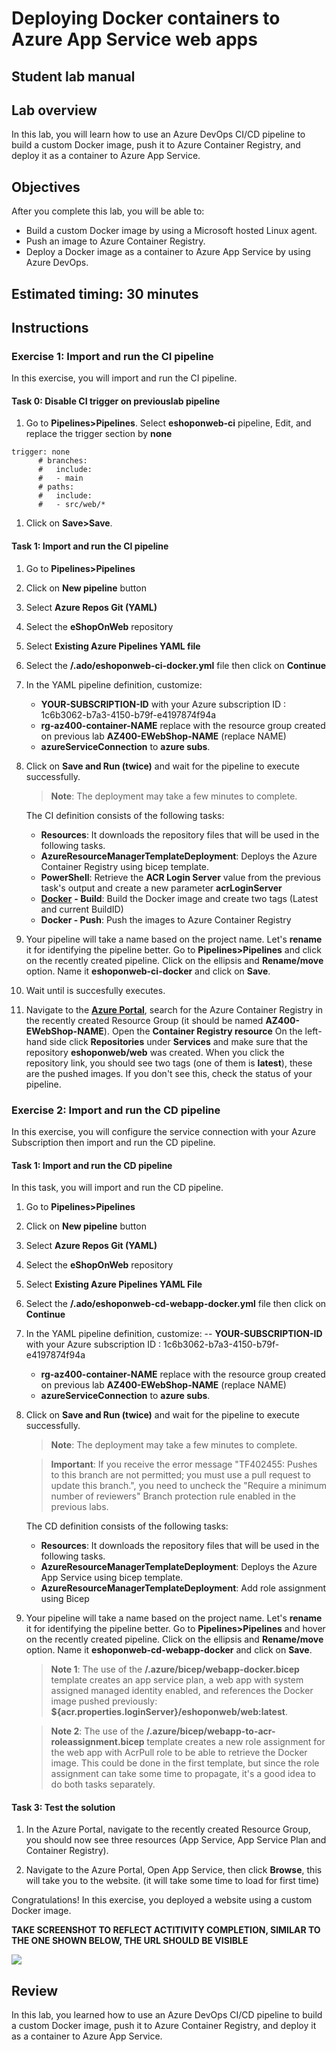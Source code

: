 
# Deploying Docker containers to Azure App Service web apps

## Student lab manual

## Lab overview

In this lab, you will learn how to use an Azure DevOps CI/CD pipeline to build a custom Docker image, push it to Azure Container Registry, and deploy it as a container to Azure App Service.

## Objectives

After you complete this lab, you will be able to:

- Build a custom Docker image by using a Microsoft hosted Linux agent.
- Push an image to Azure Container Registry.
- Deploy a Docker image as a container to Azure App Service by using Azure DevOps.

## Estimated timing: 30 minutes

## Instructions


### Exercise 1: Import and run the CI pipeline

In this exercise, you will import and run the CI pipeline.


#### Task 0: Disable CI trigger on previouslab pipeline

1. Go to **Pipelines>Pipelines**. Select **eshoponweb-ci** pipeline, Edit, and replace the trigger section by **none**

```
trigger: none
      # branches:
      #   include:
      #   - main
      # paths:
      #   include:
      #   - src/web/*
```
1. Click on **Save>Save**.


#### Task 1: Import and run the CI pipeline

1. Go to **Pipelines>Pipelines**
2. Click on **New pipeline** button
3. Select **Azure Repos Git (YAML)**
4. Select the **eShopOnWeb** repository
5. Select **Existing Azure Pipelines YAML file**
6. Select the **/.ado/eshoponweb-ci-docker.yml** file then click on **Continue**
7. In the YAML pipeline definition, customize:
   - **YOUR-SUBSCRIPTION-ID** with your Azure subscription ID : 1c6b3062-b7a3-4150-b79f-e4197874f94a
   - **rg-az400-container-NAME** replace with the resource group created on previous lab **AZ400-EWebShop-NAME** (replace NAME)
   - **azureServiceConnection** to **azure subs**.

8. Click on **Save and Run (twice)** and wait for the pipeline to execute successfully.

    > **Note**: The deployment may take a few minutes to complete.

    The CI definition consists of the following tasks:
    - **Resources**: It downloads the repository files that will be used in the following tasks.
    - **AzureResourceManagerTemplateDeployment**: Deploys the Azure Container Registry using bicep template.
    - **PowerShell**: Retrieve the **ACR Login Server** value from the previous task's output and create a new parameter **acrLoginServer**
    - [**Docker**](https://learn.microsoft.com/azure/devops/pipelines/tasks/reference/docker-v0?view=azure-pipelines) **- Build**: Build the Docker image and create two tags (Latest and current BuildID)
    - **Docker - Push**: Push the images to Azure Container Registry

9. Your pipeline will take a name based on the project name. Let's **rename** it for identifying the pipeline better. Go to **Pipelines>Pipelines** and click on the recently created pipeline. Click on the ellipsis and **Rename/move** option. Name it **eshoponweb-ci-docker** and click on **Save**.

1. Wait until is succesfully executes. 

10. Navigate to the [**Azure Portal**](https://portal.azure.com), search for the Azure Container Registry in the recently created Resource Group (it should be named **AZ400-EWebShop-NAME**). Open the **Container Registry resource** On the left-hand side click **Repositories** under **Services** and make sure that the repository **eshoponweb/web** was created. When you click the repository link, you should see two tags (one of them is **latest**), these are the pushed images. If you don't see this, check the status of your pipeline.

### Exercise 2: Import and run the CD pipeline

In this exercise, you will configure the service connection with your Azure Subscription then import and run the CD pipeline.


#### Task 1: Import and run the CD pipeline

In this task, you will import and run the CD pipeline.

1. Go to **Pipelines>Pipelines**
2. Click on **New pipeline** button
3. Select **Azure Repos Git (YAML)**
4. Select the **eShopOnWeb** repository
5. Select **Existing Azure Pipelines YAML File**
6. Select the **/.ado/eshoponweb-cd-webapp-docker.yml** file then click on **Continue**
7. In the YAML pipeline definition, customize:
   -- **YOUR-SUBSCRIPTION-ID** with your Azure subscription ID : 1c6b3062-b7a3-4150-b79f-e4197874f94a
   - **rg-az400-container-NAME** replace with the resource group created on previous lab **AZ400-EWebShop-NAME** (replace NAME)
   - **azureServiceConnection** to **azure subs**.

8. Click on **Save and Run (twice)** and wait for the pipeline to execute successfully.

    > **Note**: The deployment may take a few minutes to complete.
    
    > **Important**: If you receive the error message "TF402455: Pushes to this branch are not permitted; you must use a pull request to update this branch.", you need to uncheck the "Require a minimum number of reviewers" Branch protection rule enabled in the previous labs.

    The CD definition consists of the following tasks:
    - **Resources**: It downloads the repository files that will be used in the following tasks.
    - **AzureResourceManagerTemplateDeployment**: Deploys the Azure App Service using bicep template.
    - **AzureResourceManagerTemplateDeployment**: Add role assignment using Bicep

9. Your pipeline will take a name based on the project name. Let's **rename** it for identifying the pipeline better. Go to **Pipelines>Pipelines** and hover on the recently created pipeline. Click on the ellipsis and **Rename/move** option. Name it **eshoponweb-cd-webapp-docker** and click on **Save**.

    > **Note 1**: The use of the **/.azure/bicep/webapp-docker.bicep** template creates an app service plan, a web app with system assigned managed identity enabled, and references the Docker image pushed previously: **${acr.properties.loginServer}/eshoponweb/web:latest**.

    > **Note 2**: The use of the **/.azure/bicep/webapp-to-acr-roleassignment.bicep** template creates a new role assignment for the web app with AcrPull role to be able to retrieve the Docker image. This could be done in the first template, but since the role assignment can take some time to propagate, it's a good idea to do both tasks separately.

#### Task 3: Test the solution

1. In the Azure Portal, navigate to the recently created Resource Group, you should now see three resources (App Service, App Service Plan and Container Registry).

1. Navigate to the Azure Portal, Open App Service, then click **Browse**, this will take you to the website. (it will take some time to load for first time)

Congratulations! In this exercise, you deployed a website using a custom Docker image.

**TAKE SCREENSHOT TO REFLECT ACTITIVITY COMPLETION, SIMILAR TO THE ONE SHOWN BELOW, THE URL SHOULD BE VISIBLE**

![](images/lab5-1.png)


## Review

In this lab, you learned how to use an Azure DevOps CI/CD pipeline to build a custom Docker image, push it to Azure Container Registry, and deploy it as a container to Azure App Service.
